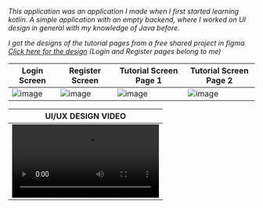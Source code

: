 *This application was an application I made when I first started learning kotlin. A simple application with an empty backend, where I worked on UI design in general with my knowledge of Java before.*

*I got the designs of the tutorial pages from a free shared project in figma. [Click here for the design](https://www.figma.com/community/file/1104389391440619014/The-Ordinary-Skincare-Mobile-App) (Login and Register pages belong to me)*

| Login Screen  | Register Screen |  Tutorial Screen Page 1 | Tutorial Screen Page 2 |
| ------------- | ------------- |------------- | ------------- |
| ![image](https://github.com/ozgurbyk/FirstKotlinApplicationUI/assets/83478420/cfa2f4a3-9762-48b1-b714-ab1f1f092c58)  | ![image](https://github.com/ozgurbyk/FirstKotlinApplicationUI/assets/83478420/d6b9d746-d605-439c-9c68-24129accbeb4)  | ![image](https://github.com/ozgurbyk/FirstKotlinApplicationUI/assets/83478420/2a30daf8-6292-4b18-adba-db489462083a) | ![image](https://github.com/ozgurbyk/FirstKotlinApplicationUI/assets/83478420/aadc1a63-6cb1-4c46-8ccd-6e356e5af786)|


| UI/UX DESIGN VIDEO  |
| ------------- | 
| <video src="https://github.com/ozgurbyk/FirstKotlinApplicationUI/assets/83478420/9c1bffd4-21b0-40de-a695-7036637c62c0">  |

